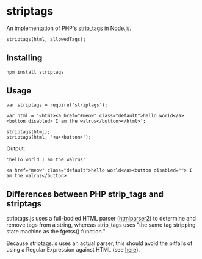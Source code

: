# striptags
An implementation of PHP's [strip_tags](http://www.php.net/manual/en/function.strip-tags.php) in Node.js.
```
striptags(html, allowedTags);
```

## Installing
```
npm install striptags
```

## Usage
```
var striptags = require('striptags');

var html = '<html><a href="#meow" class="default">hello world</a><button disabled> I am the walrus</button></html>';

striptags(html);
striptags(html, '<a><button>');
```

Output:
```
'hello world I am the walrus'
```

```
<a href="meow" class="default">hello world</a><button disabled=""> I am the walrus</button>
```

## Differences between PHP strip_tags and striptags
striptags.js uses a full-bodied HTML parser ([htmlparser2](https://github.com/fb55/htmlparser2)) to determine and remove tags from a string, whereas strip_tags uses "the same tag stripping state machine as the fgetss() function."

Because striptags.js uses an actual parser, this should avoid the pitfalls of using a Regular Expression against HTML (see [here](http://stackoverflow.com/a/1732454)).
